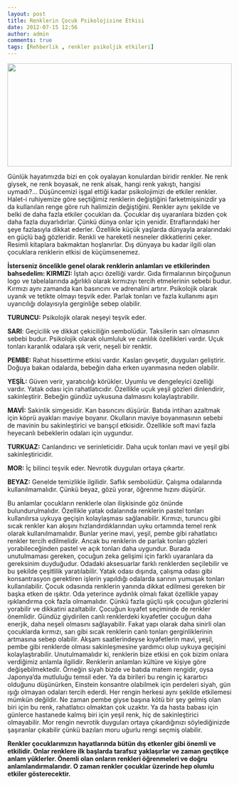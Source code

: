 ```yaml
---
layout: post
title: Renklerin Çocuk Psikolojisine Etkisi
date: 2012-07-15 12:56
author: admin
comments: true
tags: [Rehberlik , renkler psikoljik etkileri]
---
```

<a href="http://egitimvaktim.com/dosyalar/2012/07/renklerçocukpsikoloji.jpg"><img title="renkler,çocuk,psikoloji" src="http://egitimvaktim.com/dosyalar/2012/07/renklerçocukpsikoloji.jpg" alt="" width="100%" height="232" /></a>

Günlük hayatımızda bizi en çok oyalayan konulardan biridir renkler. Ne renk giysek, ne renk boyasak, ne renk alsak, hangi renk yakıştı, hangisi uymadı?... Düşüncemizi işgal ettiği kadar psikolojimizi de etkiler renkler. Halet-i ruhiyemize göre seçtiğimiz renklerin değiştiğini farketmişsinizdir ya da kullanılan renge göre ruh halimizin değiştiğini. Renkler aynı şekilde ve belki de daha fazla etkiler çocukları da.
Çocuklar dış uyaranlara bizden çok daha fazla duyarlıdırlar. Çünkü dünya onlar için yenidir. Etraflarındaki her şeye fazlasıyla dikkat ederler. Özellikle küçük yaşlarda dünyayla aralarındaki en güçlü bağ gözleridir. Renkli ve hareketli nesneler dikkatlerini çeker. Resimli kitaplara bakmaktan hoşlanırlar. Dış dünyaya bu kadar ilgili olan çocuklara renklerin etkisi de küçümsenemez.

<strong>İsterseniz öncelikle genel olarak renklerin anlamları ve etkilerinden bahsedelim:
</strong>
<strong>KIRMIZI:</strong> İştah açıcı özelliği vardır. Gıda firmalarının birçoğunun logo ve tabelalarında ağırlıklı olarak kırmızıyı tercih etmelerinin sebebi budur. Kırmızı aynı zamanda kan basıncını ve adrenalini artırır. Psikolojik olarak uyanık ve tetikte olmayı teşvik eder. Parlak tonları ve fazla kullanımı aşırı uyarıcılığı dolayısıyla gerginliğe sebep olabilir.

<strong>TURUNCU:</strong> Psikolojik olarak neşeyi teşvik eder.

<strong>SARI</strong>: Geçicilik ve dikkat çekiciliğin sembolüdür. Taksilerin sarı olmasının sebebi budur. Psikolojik olarak olumluluk ve canlılık özellikleri vardır. Uçuk tonları karanlık odalara ışık verir, neşeli bir renktir.

<strong>PEMBE:</strong> Rahat hissettirme etkisi vardır. Kasları gevşetir, duyguları geliştirir. Doğuya bakan odalarda, bebeğin daha erken uyanmasına neden olabilir.

<strong>YEŞİL:</strong> Güven verir, yaratıcılığı körükler. Uyumlu ve dengeleyici özelliği vardır. Yatak odası için rahatlatıcıdır. Özellikle uçuk yeşil gözleri dinlendirir, sakinleştirir. Bebeğin gündüz uykusuna dalmasını kolaylaştırabilir.

<strong>MAVİ:</strong> Sakinlik simgesidir. Kan basıncını düşürür. Batıda intiharı azaltmak için köprü ayakları maviye boyanır. Okulların maviye boyanmasının sebebi de mavinin bu sakinleştirici ve barışçıl etkisidir. Özellikle soft mavi fazla heyecanlı bebeklerin odaları için uygundur.

<strong>TURKUAZ:</strong> Canlandırıcı ve serinleticidir. Daha uçuk tonları mavi ve yeşil gibi sakinleştiricidir.

<strong>MOR:</strong> İç bilinci teşvik eder. Nevrotik duyguları ortaya çıkartır.

<strong>BEYAZ:</strong> Genelde temizlikle ilgilidir. Saflık sembolüdür. Çalışma odalarında kullanılmamalıdır. Çünkü beyaz, gözü yorar, öğrenme hızını düşürür.

Bu anlamlar çocukların renklerle olan ilişkisinde göz önünde bulundurulmalıdır. Özellikle yatak odalarında renklerin pastel tonları kullanılırsa uykuya geçişin kolaylaşması sağlanabilir. Kırmızı, turuncu gibi sıcak renkler kan akışını hızlandırdıklarından uyku ortamında temel renk olarak kullanılmamalıdır. Bunlar yerine mavi, yeşil, pembe gibi rahatlatıcı renkler tercih edilmelidir. Ancak bu renklerin de parlak tonları gözleri yorabileceğinden pastel ve açık tonları daha uygundur. Burada unutulmaması gereken, çocuğun zeka gelişimi için farklı uyaranlara da gereksinim duyduğudur. Odadaki aksesuarlar farklı renklerden seçilebilir ve bu şekilde çeşitlilik yaratılabilir. Yatak odası dışında, çalışma odası gibi konsantrasyon gerektiren işlerin yapıldığı odalarda sarının yumuşak tonları kullanılabilir. Çocuk odasında renklerin yanında dikkat edilmesi gereken bir başka etken de ışıktır. Oda yeterince aydınlık olmalı fakat özellikle yapay ışıklandırma çok fazla olmamalıdır. Çünkü fazla güçlü ışık çocuğun gözlerini yorabilir ve dikkatini azaltabilir.
Çocuğun kıyafet seçiminde de renkler önemlidir. Gündüz giydirilen canlı renklerdeki kıyafetler çocuğun daha enerjik, daha neşeli olmasını sağlayabilir. Fakat yapı olarak daha sinirli olan çocuklarda kırmızı, sarı gibi sıcak renklerin canlı tonları gerginliklerinin artmasına sebep olabilir. Akşam saatlerindeyse kıyafetlerin mavi, yeşil, pembe gibi renklerde olması sakinleşmesine yardımcı olup uykuya geçişini kolaylaştırabilir.
Unutulmamalıdır ki, renklerin bize etkisi en çok bizim onlara verdiğimiz anlamla ilgilidir. Renklerin anlamları kültüre ve kişiye göre değişebilmektedir. Örneğin siyah bizde ve batıda matem rengidir, oysa Japonya’da mutluluğu temsil eder. Ya da birileri bu rengin iç karartıcı olduğunu düşünürken, Einstein konsantre olabilmek için perdeleri siyah, gün ışığı olmayan odaları tercih ederdi. Her rengin herkesi aynı şekilde etkilemesi mümkün değildir. Ne zaman pembe giyse başına kötü bir şey gelmiş olan biri için bu renk, rahatlatıcı olmaktan çok uzaktır. Ya da hasta babası için günlerce hastanede kalmış biri için yeşil renk, hiç de sakinleştirici olmayabilir. Mor rengin nevrotik duyguları ortaya çıkardığınızı söylediğinizde şaşıranlar çıkabilir çünkü bazıları moru uğurlu rengi seçmiş olabilir.

<a href="http://egitimvaktim.com/dosyalar/2012/07/renklerçocukpsikoloji.jpg">
</a>
<strong>Renkler çocuklarımızın hayatlarında bütün dış etkenler gibi önemli ve etkilidir. Onlar renklere ilk başlarda tarafsız yaklaşırlar ve zaman geçtikçe anlam yüklerler. Önemli olan onların renkleri öğrenmeleri ve doğru anlamlandırmalarıdır. O zaman renkler çocuklar üzerinde hep olumlu etkiler gösterecektir.</strong>
